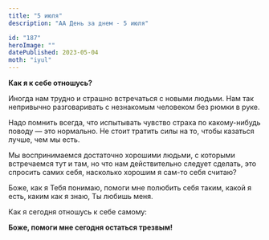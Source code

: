 ```yaml
---
title: "5 июля"
description: "АА День за днем - 5 июля"

id: "187"
heroImage: ""
datePublished: 2023-05-04
moth: "iyul"
---
```


**Как я к себе отношусь?**

Иногда нам трудно и страшно встречаться с новыми людьми. Нам так непривычно
разговаривать с незнакомым человеком без рюмки в руке.

Надо помнить всегда, что испытывать чувство страха по какому-нибудь поводу —
это нормально. Не стоит тратить силы на то, чтобы казаться лучше, чем мы есть.

Мы воспринимаемся достаточно хорошими людьми, с которыми встречаемся тут и
там, но что нам действительно следует сделать, это спросить самих себя,
насколько хорошим я сам-то себя считаю?

Боже, как я Тебя понимаю, помоги мне полюбить себя таким, какой я есть, каким
как я знаю, Ты любишь меня.

Как я сегодня отношусь к себе самому:

**Боже, помоги мне сегодня остаться трезвым!**
